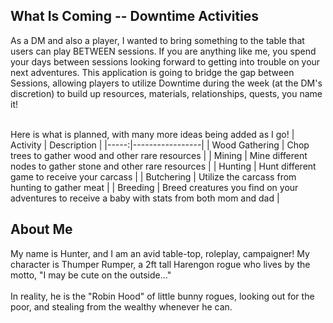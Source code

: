 ## What Is Coming -- Downtime Activities

As a DM and also a player, I wanted to bring something to the table that users can play BETWEEN sessions. If you are anything like me, you spend your days between sessions looking forward to getting into trouble on your next adventures. This application is going to bridge the gap between Sessions, allowing players to utilize Downtime during the week (at the DM's discretion) to build up resources, materials, relationships, quests, you name it! <br><br>

Here is what is planned, with many more ideas being added as I go!
| Activity | Description |
|-----:|-----------------|
| Wood Gathering | Chop trees to gather wood and other rare resources |
| Mining | Mine different nodes to gather stone and other rare resources |
| Hunting | Hunt different game to receive your carcass | 
| Butchering | Utilize the carcass from hunting to gather meat |
| Breeding | Breed creatures you find on your adventures to receive a baby with stats from both mom and dad |

## About Me

My name is Hunter, and I am an avid table-top, roleplay, campaigner! My character is Thumper Rumper, a 2ft tall Harengon rogue who lives by the motto, "I may be cute on the outside..." <br><br>
In reality, he is the "Robin Hood" of little bunny rogues, looking out for the poor, and stealing from the wealthy whenever he can. 


